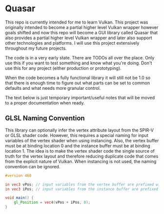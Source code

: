 # Quasar

This repo is currently intended for me to learn Vulkan.
This project was originally intended to become a partial higher level Vulkan wrapper however goals shifted
and now this repo will become a GUI library called Quasar that also provides a partial higher level Vulkan wrapper
and later also support other technologies and platforms.
I will use this project extensively throughout my future projects.

The code is in a very early state. There are TODOs all over the place.
Only use this if you want to test something and know what you're doing.
Don't use this for any project (either production or prototyping).

When the code becomes a fully functional library it will still not be 1.0 so that
there is enough time to figure out what parts can be set to common defaults and what needs more granular control.

The text below is just temporary important/useful notes that will be moved to a proper documentation when ready.

## GLSL Naming Convention
This library can optionally infer the vertex attribute layout from the SPIR-V or GLSL shader code.
However, this requires a special naming for input variables of the vertex shader when using instancing.
Also, the vertex buffer must be at binding location 0 and the instance buffer must be at binding location 1.
The idea is to make the vertex shader code the single source of truth for the vertex layout and therefore reducing duplicate code that comes from the explicit nature of Vulkan.
When instancing is not used, the naming convention can be ignored.
```glsl
#version 460

in vec3 vPos; // input variables from the vertex buffer are prefixed with 'v'
in vec3 iPos; // input variables from the instance buffer are prefixed with 'i'

void main() {
    gl_Position = vec4(vPos + iPos, 0);
}
```
